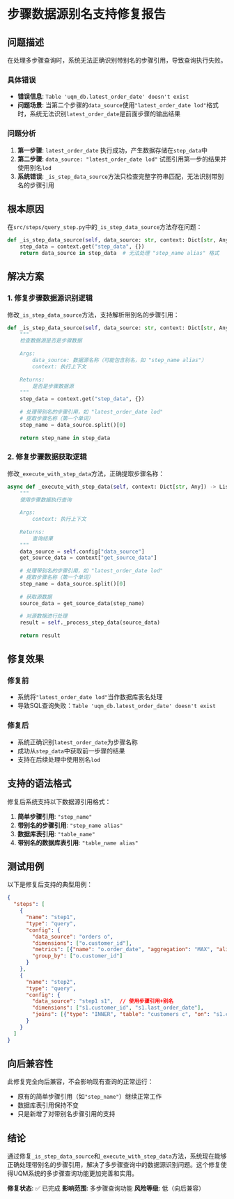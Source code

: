 # 步骤数据源别名支持修复报告

## 问题描述

在处理多步骤查询时，系统无法正确识别带别名的步骤引用，导致查询执行失败。

### 具体错误
- **错误信息**: `Table 'uqm_db.latest_order_date' doesn't exist`
- **问题场景**: 当第二个步骤的`data_source`使用`"latest_order_date lod"`格式时，系统无法识别`latest_order_date`是前面步骤的输出结果

### 问题分析

1. **第一步骤**: `latest_order_date` 执行成功，产生数据存储在`step_data`中
2. **第二步骤**: `data_source: "latest_order_date lod"` 试图引用第一步的结果并使用别名`lod`
3. **系统错误**: `_is_step_data_source`方法只检查完整字符串匹配，无法识别带别名的步骤引用

## 根本原因

在`src/steps/query_step.py`中的`_is_step_data_source`方法存在问题：

```python
def _is_step_data_source(self, data_source: str, context: Dict[str, Any]) -> bool:
    step_data = context.get("step_data", {})
    return data_source in step_data  # 无法处理 "step_name alias" 格式
```

## 解决方案

### 1. 修复步骤数据源识别逻辑

修改`_is_step_data_source`方法，支持解析带别名的步骤引用：

```python
def _is_step_data_source(self, data_source: str, context: Dict[str, Any]) -> bool:
    """
    检查数据源是否是步骤数据
    
    Args:
        data_source: 数据源名称（可能包含别名，如 "step_name alias"）
        context: 执行上下文
        
    Returns:
        是否是步骤数据源
    """
    step_data = context.get("step_data", {})
    
    # 处理带别名的步骤引用，如 "latest_order_date lod"
    # 提取步骤名称（第一个单词）
    step_name = data_source.split()[0]
    
    return step_name in step_data
```

### 2. 修复步骤数据获取逻辑

修改`_execute_with_step_data`方法，正确提取步骤名称：

```python
async def _execute_with_step_data(self, context: Dict[str, Any]) -> List[Dict[str, Any]]:
    """
    使用步骤数据执行查询
    
    Args:
        context: 执行上下文
        
    Returns:
        查询结果
    """
    data_source = self.config["data_source"]
    get_source_data = context["get_source_data"]
    
    # 处理带别名的步骤引用，如 "latest_order_date lod"
    # 提取步骤名称（第一个单词）
    step_name = data_source.split()[0]
    
    # 获取源数据
    source_data = get_source_data(step_name)
    
    # 对源数据进行处理
    result = self._process_step_data(source_data)
    
    return result
```

## 修复效果

### 修复前
- 系统将`"latest_order_date lod"`当作数据库表名处理
- 导致SQL查询失败：`Table 'uqm_db.latest_order_date' doesn't exist`

### 修复后
- 系统正确识别`latest_order_date`为步骤名称
- 成功从`step_data`中获取前一步骤的结果
- 支持在后续处理中使用别名`lod`

## 支持的语法格式

修复后系统支持以下数据源引用格式：

1. **简单步骤引用**: `"step_name"`
2. **带别名的步骤引用**: `"step_name alias"`
3. **数据库表引用**: `"table_name"`
4. **带别名的数据库表引用**: `"table_name alias"`

## 测试用例

以下是修复后支持的典型用例：

```json
{
  "steps": [
    {
      "name": "step1",
      "type": "query",
      "config": {
        "data_source": "orders o",
        "dimensions": ["o.customer_id"],
        "metrics": [{"name": "o.order_date", "aggregation": "MAX", "alias": "last_order_date"}],
        "group_by": ["o.customer_id"]
      }
    },
    {
      "name": "step2",
      "type": "query",
      "config": {
        "data_source": "step1 s1",  // 使用步骤引用+别名
        "dimensions": ["s1.customer_id", "s1.last_order_date"],
        "joins": [{"type": "INNER", "table": "customers c", "on": "s1.customer_id = c.customer_id"}]
      }
    }
  ]
}
```

## 向后兼容性

此修复完全向后兼容，不会影响现有查询的正常运行：

- 原有的简单步骤引用（如`"step_name"`）继续正常工作
- 数据库表引用保持不变
- 只是新增了对带别名步骤引用的支持

## 结论

通过修复`_is_step_data_source`和`_execute_with_step_data`方法，系统现在能够正确处理带别名的步骤引用，解决了多步骤查询中的数据源识别问题。这个修复使得UQM系统的多步骤查询功能更加完善和实用。

**修复状态**: ✅ 已完成
**影响范围**: 多步骤查询功能
**风险等级**: 低（向后兼容）
